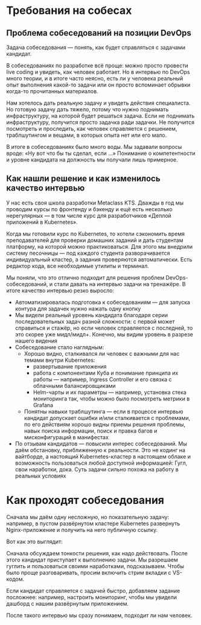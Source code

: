 # Требования на собесах

## Проблема собеседований на позиции DevOps
Задача собеседования — понять, как будет справляться с задачами кандидат.

В собеседованиях по разработке всё проще: можно просто провести live coding и увидеть, как человек работает. Но в интервью по DevOps много теории, и в итоге часто неясно, есть ли у человека реальный опыт выполнения какой-то задачи или он просто вспоминает обрывки когда-то прочитанных материалов. 
        
Нам хотелось дать реальную задачу и увидеть действия специалиста. Но готовую задачу дать тяжело, потому что нужно поднимать инфраструктуру, на которой будет решаться задача. Если не поднимать инфраструктуру, получится просто задачка ради задачки. Не получится посмотреть и проследить, как человек справляется с решением, траблшутингом и вещами, в которых опыта нет или его мало.
        
В итоге в собеседованиях было много воды. Мы задавали вопросы вроде: «Ну вот что бы ты сделал, если …» Понимание о компетентности и уровне кандидата на должность мы получали лишь примерное.

## Как нашли решение и как изменилось качество интервью

У нас есть своя школа разработки Metaclass KTS. Дважды в год мы проводим курсы по фронтенду и бэкенду и ещё есть несколько нерегулярных — в том числе курс для разработчиков «Деплой приложений в Kubernetes». 

Когда мы готовили курс по Kubernetes, то хотели сэкономить время преподавателей для проверки домашних заданий и дать студентам платформу, на которой можно практиковаться. Для этого мы внедрили систему песочницы — под каждого студента разворачивается индивидуальный кластер, а задания проверяются автоматически. Есть редактор кода, все необходимые утилиты и терминал.

Мы поняли, что это отлично подходит для решения проблем DevOps-собеседований, и стали давать на интервью задачи на тренажёре. В итоге качество интервью резко выросло:

+ Автоматизировалась подготовка к собеседованиям — для запуска контура для задачек нужно нажать одну кнопку
+ Мы видели реальный уровень кандидата благодаря серии последовательных задач разной сложности: с первой может справиться и стажёр, но если человек справляется с последней, то это скорее уже мидл/мидл+. Конечно, мы видим уровень в разрезе нашего видения
+ Собеседование стало наглядным:
    + Хорошо видно, сталкивался ли человек с важными для нас темами внутри Kubernetes:
        + развертывание приложения
        + работа с компонентами Куба и понимание принципа их работы — например, Ingress Controller и его связка с облачными балансировщиками
        + Helm-чарты и их параметры — например, установка стека мониторинга так, чтобы можно было посмотреть метрики в Grafana
    + Понятны навыки траблшутинга — если в процессе интервью кандидат допускает ошибки и/или сталкивается с проблемами, по его действиям хорошо видны приемы решения проблемы, навык поиска информации, поиск и правка багов и мисконфигураций в манифестах
+ По отзывам кандидатов — повысили интерес собеседований. Мы даём обстановку, приближенную к реальности. Это не кодинг на вайтборде, а настоящий Kubernetes-кластер в настоящем облаке и возможность пользоваться любой доступной информацией: Гугл, свои наработки, дока. Суть задачи сильно похожа на работу в реальных условиях

# Как проходят собеседования

Сначала мы даём одну несложную, но показательную задачу: например, в пустом развёрнутом кластере Kubernetes развернуть Nginx-приложение и получить на него публичную ссылку.

Вот как это выглядит:

Сначала обсуждаем тонкости решения, как надо действовать. После этого кандидат приступает к выполнению задачи. Мы разрешаем гуглить и пользоваться своими наработками, подсказываем. Чтобы было проще разговаривать, просим включить стрим вкладки с VS-кодом.

Если кандидат справляется с задачей быстро, добавляем задание посложнее: например, настроить мониторинг, чтобы мы увидели дашборд с нашим развёрнутым приложением.

После такого интервью мы сразу понимаем, подходит ли нам человек.
